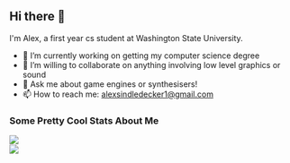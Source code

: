 ## Hi there 👋

I'm Alex, a first year cs student at Washington State University.

- 🔭 I’m currently working on getting my computer science degree
- 👯 I’m willing to collaborate on anything involving low level graphics or sound 
- 💬 Ask me about game engines or synthesisers!
- 📫 How to reach me: alexsindledecker1@gmail.com

<div align="left">
  <h3>Some Pretty Cool Stats About Me</h3>
</div>
<div align="left">
  <a href="https://github.com/Alex-Sindledecker" target="_blank">
    <img align="left"
      src="https://github-readme-stats-seven-chi.vercel.app/api?username=Alex-Sindledecker&hide=stars&theme=ayu-mirage">
  </a>
  <br/>
  <a href="https://github.com/search?o=desc&q=user%3AAlex-Sindledecker&s=stars&type=Repositories">
    <img align="left"
      src="https://github-readme-stats-seven-chi.vercel.app/api/top-langs/?username=Alex-Sindledecker&layout=compact&theme=ayu-mirage">
  </a>
</div>
